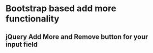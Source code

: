 # Bootstrap based add more functionality

## jQuery Add More and Remove button for your input field
